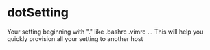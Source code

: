 dotSetting
==========

Your setting beginning with "." like .bashrc .vimrc ... This will help you quickly provision all your setting to another host
